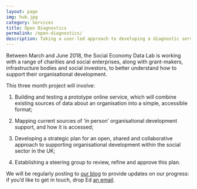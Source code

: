 ```yaml
---
layout: page
img: hub.jpg
category: Services
title: Open Diagnostics
permalink: /open-diagnostics/
description: Taking a user-led approach to developing a diagnostic service for charities and social enterprises, which makes the best use of existing sources of data, such as Charity Commission records and 360Giving
---
```


Between March and June 2018, the Social Economy Data Lab is working with a range of charities and social enterprises, along with grant-makers, infrastructure bodies and social investors, to better understand how to support their organisational development.

This three month project will involve:

1. Building and testing a prototype online service, which will combine existing sources of data about an organisation into a simple, accessible format;

2. Mapping current sources of ‘in person’ organisational development support, and how it is accessed;

3. Developing a strategic plan for an open, shared and collaborative approach to supporting organisational development within the social sector in the UK;

4. Establishing a steering group to review, refine and approve this plan.

We will be regularly posting to [our blog](http://socialeconomydatalab.org/blog) to provide updates on our progress: if you’d like to get in touch, drop Ed [an email](mailto:ed@socialeconomydatalab.org).
